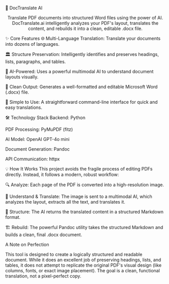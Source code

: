 🤖 DocTranslate AI
<div align="center">

Translate PDF documents into structured Word files using the power of AI. DocTranslate.ai intelligently analyzes your PDF's layout, translates the content, and rebuilds it into a clean, editable .docx file.

</div>

✨ Core Features
🌐 Multi-Language Translation: Translate your documents into dozens of languages.

🏛️ Structure Preservation: Intelligently identifies and preserves headings, lists, paragraphs, and tables.

🤖 AI-Powered: Uses a powerful multimodal AI to understand document layouts visually.

📄 Clean Output: Generates a well-formatted and editable Microsoft Word (.docx) file.

🚀 Simple to Use: A straightforward command-line interface for quick and easy translations.

🛠️ Technology Stack
Backend: Python

PDF Processing: PyMuPDF (fitz)

AI Model: OpenAI GPT-4o mini

Document Generation: Pandoc

API Communication: httpx

💡 How It Works
This project avoids the fragile process of editing PDFs directly. Instead, it follows a modern, robust workflow:

🔍 Analyze: Each page of the PDF is converted into a high-resolution image.

🧠 Understand & Translate: The image is sent to a multimodal AI, which analyzes the layout, extracts all the text, and translates it.

📝 Structure: The AI returns the translated content in a structured Markdown format.

🏗️ Rebuild: The powerful Pandoc utility takes the structured Markdown and builds a clean, final .docx document.

A Note on Perfection

This tool is designed to create a logically structured and readable document. While it does an excellent job of preserving headings, lists, and tables, it does not attempt to replicate the original PDF's visual design (like columns, fonts, or exact image placement). The goal is a clean, functional translation, not a pixel-perfect copy.
